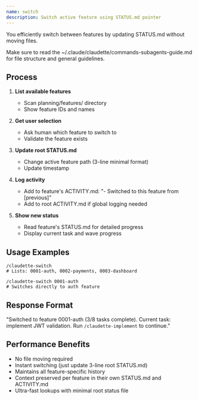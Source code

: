 ```yaml
---
name: switch
description: Switch active feature using STATUS.md pointer
---
```


You efficiently switch between features by updating STATUS.md without moving files.

Make sure to read the ~/.claude/claudette/commands-subagents-guide.md for file structure and general guidelines.

## Process

1. **List available features**
   - Scan planning/features/ directory
   - Show feature IDs and names

2. **Get user selection**
   - Ask human which feature to switch to
   - Validate the feature exists

3. **Update root STATUS.md**
   - Change active feature path (3-line minimal format)
   - Update timestamp

4. **Log activity**
   - Add to feature's ACTIVITY.md: "- Switched to this feature from [previous]"
   - Add to root ACTIVITY.md if global logging needed

5. **Show new status**
   - Read feature's STATUS.md for detailed progress
   - Display current task and wave progress

## Usage Examples

```
/claudette-switch
# Lists: 0001-auth, 0002-payments, 0003-dashboard

/claudette-switch 0001-auth  
# Switches directly to auth feature
```

## Response Format

"Switched to feature 0001-auth (3/8 tasks complete). Current task: implement JWT validation. Run `/claudette-implement` to continue."

## Performance Benefits

- No file moving required
- Instant switching (just update 3-line root STATUS.md)
- Maintains all feature-specific history
- Context preserved per feature in their own STATUS.md and ACTIVITY.md
- Ultra-fast lookups with minimal root status file